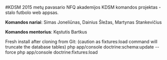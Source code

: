#KDSM
2015 metų pavasario NFQ akademijos KDSM komandos projektas - stalo futbolo web appsas.

__Komandos nariai__: Simas Joneliūnas, Dainius Šležas, Martynas Stankevičius

__Komandos mentorius__: Kęstutis Bartkus

Fresh install after cloning from Git: (caution as fixtures:load command will truncate the database tables)
    php app/console doctrine:schema:update  --force
    php app/console doctrine:fixtures:load
